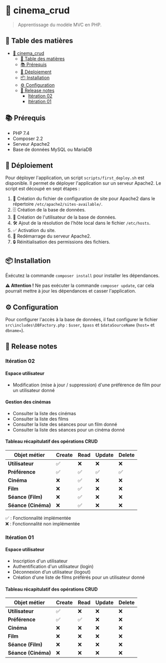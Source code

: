 # 🎥 cinema_crud

> Apprentissage du modèle MVC en PHP.

## 📖 Table des matières
- [🎥 cinema\_crud](#-cinema_crud)
  - [📖 Table des matières](#-table-des-matières)
  - [📚 Prérequis](#-prérequis)
  - [🚀 Déploiement](#-déploiement)
  - [📦 Installation](#-installation)
  - [⚙️ Configuration](#️-configuration)
  - [📝 Release notes](#-release-notes)
    - [Itération 02](#itération-02)
    - [Itération 01](#itération-01)


## 📚 Prérequis

- PHP 7.4
- Composer 2.2
- Serveur Apache2
- Base de données MySQL ou MariaDB

## 🚀 Déploiement

Pour déployer l'application, un script `scripts/first_deploy.sh` est disponible. Il permet de déployer l'application sur un serveur Apache2. Le script est découpé en sept étapes :
1. 📄 Création du fichier de configuration de site pour Apache2 dans le répertoire `/etc/apache2/sites-available/`.
2. 🗄️ Création de la base de données.
3. 👤 Création de l'utilisateur de la base de données.
4. 🛠️ Ajout de la résolution de l'hôte local dans le fichier `/etc/hosts`.
5. ✅ Activation du site.
6. 🔄 Redémarrage du serveur Apache2.
7. 🔒 Réinitialisation des permissions des fichiers.

## 📦 Installation

Éxécutez la commande `composer install` pour installer les dépendances.

**⚠️ Attention !** Ne pas exécuter la commande `composer update`, car cela pourrait mettre à jour les dépendances et casser l'application.

## ⚙️ Configuration

Pour configurer l'accès à la base de données, il faut configurer le fichier `src\includes\DBFactory.php` : `$user`, `$pass` et `$dataSourceName` (`host=` et `dbname=`).


## 📝 Release notes

### Itération 02

#### Espace utilisateur

- Modification (mise à jour / suppression) d'une préférence de film pour un utilisateur donné

#### Gestion des cinémas
- Consulter la liste des cinémas
- Consulter la liste des films
- Consulter la liste des séances pour un film donné
- Consulter la liste des séances pour un cinéma donné

#### Tableau récapitulatif des opérations CRUD

| Objet métier       | Create | Read | Update | Delete |
|--------------------|--------|------|--------|--------|
| **Utilisateur**    | ✅     | ❌   | ❌     | ❌     |
| **Préférence**     | ✅     | ✅   | ✅     | ✅     |
| **Cinéma**         | ❌     | ✅   | ❌     | ❌     |
| **Film**           | ❌     | ✅   | ❌     | ❌     |
| **Séance (Film)**  | ❌     | ✅   | ❌     | ❌     |
| **Séance (Cinéma)**| ❌     | ✅   | ❌     | ❌     |

✅ : Fonctionnalité implémentée  
❌ : Fonctionnalité non implémentée


### Itération 01

#### Espace utilisateur

- Inscription d'un utilisateur
- Authentification d'un utilisateur (login)
- Déconnexion d’un utilisateur (logout)
- Création d'une liste de films préférés pour un utilisateur donné

#### Tableau récapitulatif des opérations CRUD

| Objet métier       | Create | Read | Update | Delete |
|--------------------|--------|------|--------|--------|
| **Utilisateur**    | ✅     | ❌   | ❌     | ❌     |
| **Préférence**     | ✅     | ✅   | ❌     | ❌     |
| **Cinéma**         | ❌     | ❌   | ❌     | ❌     |
| **Film**           | ❌     | ❌   | ❌     | ❌     |
| **Séance (Film)**  | ❌     | ❌   | ❌     | ❌     |
| **Séance (Cinéma)**| ❌     | ❌   | ❌     | ❌     |